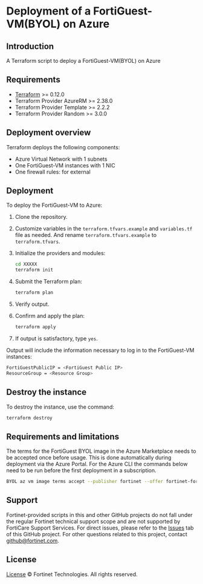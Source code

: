 # Deployment of a FortiGuest-VM(BYOL) on Azure

## Introduction

A Terraform script to deploy a FortiGuest-VM(BYOL) on Azure

## Requirements

* [Terraform](https://learn.hashicorp.com/terraform/getting-started/install.html) >= 0.12.0
* Terraform Provider AzureRM >= 2.38.0
* Terraform Provider Template >= 2.2.2
* Terraform Provider Random >= 3.0.0

## Deployment overview

Terraform deploys the following components:

* Azure Virtual Network with 1 subnets
* One FortiGuest-VM instances with 1 NIC
* One firewall rules: for external

## Deployment

To deploy the FortiGuest-VM to Azure:

1. Clone the repository.
2. Customize variables in the `terraform.tfvars.example` and `variables.tf` file as needed.  And rename `terraform.tfvars.example` to `terraform.tfvars`.
3. Initialize the providers and modules:

   ```sh
   cd XXXXX
   terraform init
    ```

4. Submit the Terraform plan:

   ```sh
   terraform plan
   ```

5. Verify output.
6. Confirm and apply the plan:

   ```sh
   terraform apply
   ```

7. If output is satisfactory, type `yes`.

Output will include the information necessary to log in to the FortiGuest-VM instances:

```sh
FortiGuestPublicIP = <FortiGuest Public IP>
ResourceGroup = <Resource Group>
```

## Destroy the instance

To destroy the instance, use the command:

```sh
terraform destroy
```

## Requirements and limitations

The terms for the FortiGuest BYOL image in the Azure Marketplace needs to be accepted once before usage. This is done automatically during deployment via the Azure Portal. For the Azure CLI the commands below need to be run before the first deployment in a subscription.

```sh
BYOL az vm image terms accept --publisher fortinet --offer fortinet-fortiguest --plan fortinet_fguest-vm
```

## Support

Fortinet-provided scripts in this and other GitHub projects do not fall under the regular Fortinet technical support scope and are not supported by FortiCare Support Services.
For direct issues, please refer to the [Issues](https://github.com/fortinet/fortiguest-terraform-deploy/issues) tab of this GitHub project.
For other questions related to this project, contact [github@fortinet.com](mailto:github@fortinet.com).

## License

[License](https://github.com/fortinet/fortiguest-terraform-deploy/blob/main/LICENSE) © Fortinet Technologies. All rights reserved.
